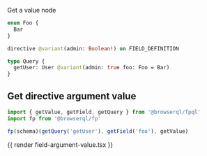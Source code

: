 Get a value node

```graphql
enum Foo {
  Bar
}

directive @variant(admin: Boolean!) on FIELD_DEFINITION

type Query {
  getUser: User @variant(admin: true foo: Foo = Bar)
}
```

## Get directive argument value

```javascript
import { getValue, getField, getQuery } from '@browserql/fpql'
import fp from '@browserql/fp'

fp(schema)(getQuery('getUser'), getField('foo'), getValue)
```

{{ render field-argument-value.tsx }}
